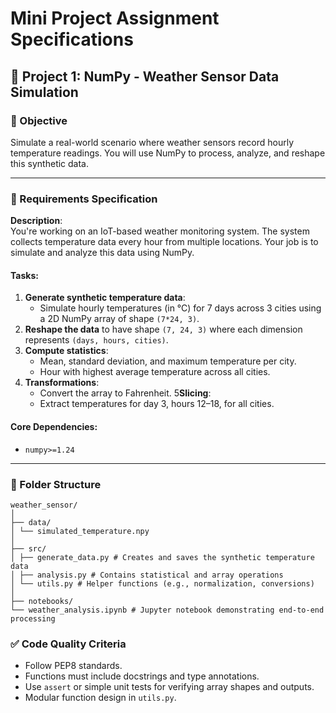 # Mini Project Assignment Specifications

## 📁 Project 1: NumPy - Weather Sensor Data Simulation

### 🔹 Objective
Simulate a real-world scenario where weather sensors record hourly temperature readings. You will use NumPy to process, analyze, and reshape this synthetic data.

---

### 📌 Requirements Specification

**Description**:  
You're working on an IoT-based weather monitoring system. The system collects temperature data every hour from multiple locations. Your job is to simulate and analyze this data using NumPy.

#### Tasks:
1. **Generate synthetic temperature data**:
   - Simulate hourly temperatures (in °C) for 7 days across 3 cities using a 2D NumPy array of shape `(7*24, 3)`.
2. **Reshape the data** to have shape `(7, 24, 3)` where each dimension represents `(days, hours, cities)`.
3. **Compute statistics**:
   - Mean, standard deviation, and maximum temperature per city.
   - Hour with highest average temperature across all cities.
4. **Transformations**:
   - Convert the array to Fahrenheit.
5**Slicing**:
   - Extract temperatures for day 3, hours 12–18, for all cities.

#### Core Dependencies:
- `numpy>=1.24`

---

### 📁 Folder Structure

```
weather_sensor/
│
├── data/
│ └── simulated_temperature.npy
│
├── src/
│ ├── generate_data.py # Creates and saves the synthetic temperature data
│ ├── analysis.py # Contains statistical and array operations
│ └── utils.py # Helper functions (e.g., normalization, conversions)
│
├── notebooks/
└── weather_analysis.ipynb # Jupyter notebook demonstrating end-to-end processing
```

### ✅ Code Quality Criteria
- Follow PEP8 standards.
- Functions must include docstrings and type annotations.
- Use `assert` or simple unit tests for verifying array shapes and outputs.
- Modular function design in `utils.py`.
